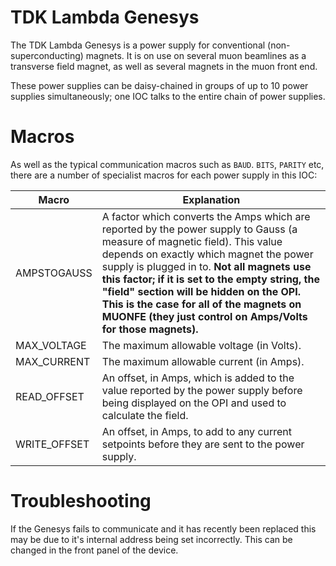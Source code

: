 # TDK Lambda Genesys

The TDK Lambda Genesys is a power supply for conventional (non-superconducting) magnets. It is on use on several muon beamlines as a transverse field magnet, as well as several magnets in the muon front end.

These power supplies can be daisy-chained in groups of up to 10 power supplies simultaneously; one IOC talks to the entire chain of power supplies.

# Macros

As well as the typical communication macros such as `BAUD`. `BITS`, `PARITY` etc, there are a number of specialist macros for each power supply in this IOC:

| Macro | Explanation |
| -- | -- |
| AMPSTOGAUSS | A factor which converts the Amps which are reported by the power supply to Gauss (a measure of magnetic field). This value depends on exactly which magnet the power supply is plugged in to. **Not all magnets use this factor; if it is set to the empty string, the "field" section will be hidden on the OPI. This is the case for all of the magnets on MUONFE (they just control on Amps/Volts for those magnets).** |
| MAX_VOLTAGE | The maximum allowable voltage (in Volts). |
| MAX_CURRENT | The maximum allowable current (in Amps). |
| READ_OFFSET | An offset, in Amps, which is added to the value reported by the power supply before being displayed on the OPI and used to calculate the field. |
| WRITE_OFFSET | An offset, in Amps, to add to any current setpoints before they are sent to the power supply. |

# Troubleshooting

If the Genesys fails to communicate and it has recently been replaced this may be due to it's internal address being set incorrectly. This can be changed in the front panel of the device.

